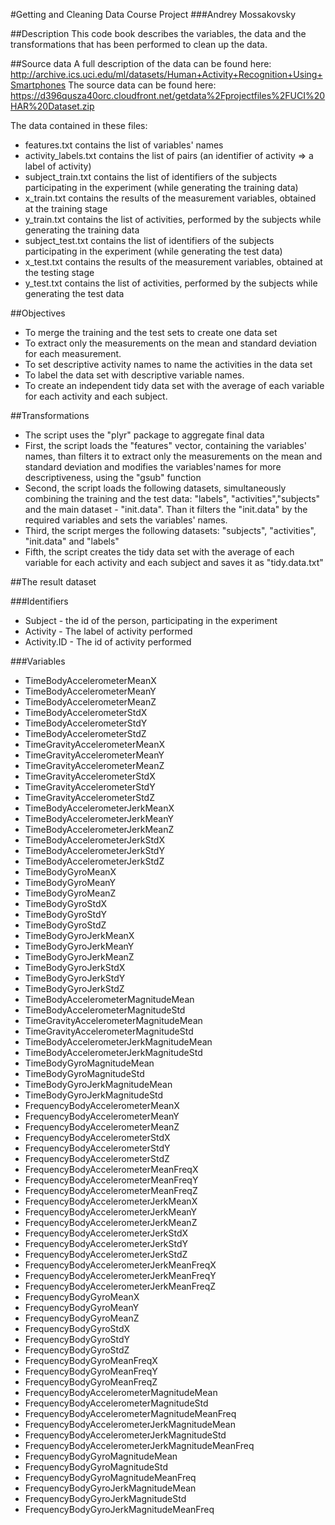 #Getting and Cleaning Data Course Project
###Andrey Mossakovsky

##Description
This code book describes the variables, the data and the transformations that has been performed to clean up the data.

##Source data
A full description of the data can be found here: http://archive.ics.uci.edu/ml/datasets/Human+Activity+Recognition+Using+Smartphones
The source data can be found here: https://d396qusza40orc.cloudfront.net/getdata%2Fprojectfiles%2FUCI%20HAR%20Dataset.zip

The data contained in these files:
* features.txt contains the list of variables' names 
* activity_labels.txt contains the list of pairs (an identifier of activity => a label of activity)
* subject_train.txt contains the list of identifiers of the subjects participating in the experiment (while generating the training data)
* x_train.txt contains the results of the measurement variables, obtained at the training stage
* y_train.txt contains the list of activities, performed by the subjects while generating the training data
* subject_test.txt contains the list of identifiers of the subjects participating in the experiment (while generating the test data)
* x_test.txt contains the results of the measurement variables, obtained at the testing stage
* y_test.txt contains the list of activities, performed by the subjects while generating the test data

##Objectives
* To merge the training and the test sets to create one data set
* To extract only the measurements on the mean and standard deviation for each measurement. 
* To set descriptive activity names to name the activities in the data set
* To label the data set with descriptive variable names. 
* To create an independent tidy data set with the average of each variable for each activity and each subject.

##Transformations
* The script uses the "plyr" package to aggregate final data
* First, the script loads the "features" vector, containing the variables' names, than filters it to extract only the measurements on the mean and standard deviation and modifies the variables'names for more descriptiveness, using the "gsub" function
* Second, the script loads the following datasets, simultaneously combining the training and the test data: "labels", "activities","subjects" and the main dataset - "init.data". Than it filters the "init.data" by the required variables and sets the variables' names.
* Third, the script merges the following datasets: "subjects", "activities", "init.data" and "labels"
* Fifth, the script creates the tidy data set with the average of each variable for each activity and each subject and saves it as "tidy.data.txt"

##The result dataset

###Identifiers

* Subject - the id of the person, participating in the experiment
* Activity - The label of activity performed 
* Activity.ID - The id of activity performed

###Variables

* TimeBodyAccelerometerMeanX
* TimeBodyAccelerometerMeanY
* TimeBodyAccelerometerMeanZ 
* TimeBodyAccelerometerStdX 
* TimeBodyAccelerometerStdY 
* TimeBodyAccelerometerStdZ 
* TimeGravityAccelerometerMeanX 
* TimeGravityAccelerometerMeanY 
* TimeGravityAccelerometerMeanZ
* TimeGravityAccelerometerStdX 
* TimeGravityAccelerometerStdY 
* TimeGravityAccelerometerStdZ 
* TimeBodyAccelerometerJerkMeanX 
* TimeBodyAccelerometerJerkMeanY 
* TimeBodyAccelerometerJerkMeanZ 
* TimeBodyAccelerometerJerkStdX 
* TimeBodyAccelerometerJerkStdY 
* TimeBodyAccelerometerJerkStdZ 
* TimeBodyGyroMeanX 
* TimeBodyGyroMeanY 
* TimeBodyGyroMeanZ 
* TimeBodyGyroStdX 
* TimeBodyGyroStdY 
* TimeBodyGyroStdZ 
* TimeBodyGyroJerkMeanX 
* TimeBodyGyroJerkMeanY 
* TimeBodyGyroJerkMeanZ 
* TimeBodyGyroJerkStdX 
* TimeBodyGyroJerkStdY 
* TimeBodyGyroJerkStdZ 
* TimeBodyAccelerometerMagnitudeMean 
* TimeBodyAccelerometerMagnitudeStd 
* TimeGravityAccelerometerMagnitudeMean 
* TimeGravityAccelerometerMagnitudeStd 
* TimeBodyAccelerometerJerkMagnitudeMean 
* TimeBodyAccelerometerJerkMagnitudeStd 
* TimeBodyGyroMagnitudeMean 
* TimeBodyGyroMagnitudeStd 
* TimeBodyGyroJerkMagnitudeMean 
* TimeBodyGyroJerkMagnitudeStd 
* FrequencyBodyAccelerometerMeanX 
* FrequencyBodyAccelerometerMeanY 
* FrequencyBodyAccelerometerMeanZ 
* FrequencyBodyAccelerometerStdX 
* FrequencyBodyAccelerometerStdY 
* FrequencyBodyAccelerometerStdZ 
* FrequencyBodyAccelerometerMeanFreqX 
* FrequencyBodyAccelerometerMeanFreqY 
* FrequencyBodyAccelerometerMeanFreqZ 
* FrequencyBodyAccelerometerJerkMeanX 
* FrequencyBodyAccelerometerJerkMeanY 
* FrequencyBodyAccelerometerJerkMeanZ 
* FrequencyBodyAccelerometerJerkStdX 
* FrequencyBodyAccelerometerJerkStdY 
* FrequencyBodyAccelerometerJerkStdZ 
* FrequencyBodyAccelerometerJerkMeanFreqX 
* FrequencyBodyAccelerometerJerkMeanFreqY 
* FrequencyBodyAccelerometerJerkMeanFreqZ 
* FrequencyBodyGyroMeanX 
* FrequencyBodyGyroMeanY 
* FrequencyBodyGyroMeanZ 
* FrequencyBodyGyroStdX 
* FrequencyBodyGyroStdY 
* FrequencyBodyGyroStdZ 
* FrequencyBodyGyroMeanFreqX 
* FrequencyBodyGyroMeanFreqY 
* FrequencyBodyGyroMeanFreqZ 
* FrequencyBodyAccelerometerMagnitudeMean 
* FrequencyBodyAccelerometerMagnitudeStd 
* FrequencyBodyAccelerometerMagnitudeMeanFreq 
* FrequencyBodyAccelerometerJerkMagnitudeMean 
* FrequencyBodyAccelerometerJerkMagnitudeStd 
* FrequencyBodyAccelerometerJerkMagnitudeMeanFreq 
* FrequencyBodyGyroMagnitudeMean 
* FrequencyBodyGyroMagnitudeStd 
* FrequencyBodyGyroMagnitudeMeanFreq 
* FrequencyBodyGyroJerkMagnitudeMean 
* FrequencyBodyGyroJerkMagnitudeStd 
* FrequencyBodyGyroJerkMagnitudeMeanFreq




